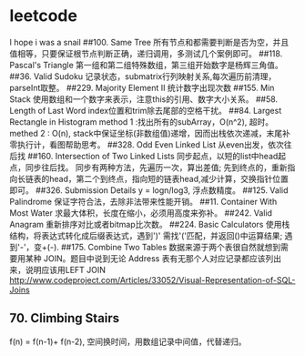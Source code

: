 # leetcode
I hope i was a snail
##100. Same Tree
所有节点和都需要判断是否为空，并且值相等，只要保证根节点判断正确，递归调用，多测试几个案例即可。
##118. Pascal's Triangle
第一组和第二组特殊数组，第三组开始数字是杨辉三角值。
##36. Valid Sudoku
记录状态，submatrix行列映射关系,每次遍历前清理，parseInt取整。
##229. Majority Element II
统计数字出现次数
##155. Min Stack
使用数组和一个数字来表示，注意this的引用、数字大小关系。
##58. Length of Last Word
index位置和trim除去尾部的空格干扰。
##84. Largest Rectangle in Histogram
method 1 :找出所有的subArray，O(n^2), 超时。
methed 2 : O(n), stack中保证坐标(非数组值)递增，因而出栈依次递减，末尾补零执行计，看图帮助思考。
##328. Odd Even Linked List
从even出发，依次往后找
##160. Intersection of Two Linked Lists
同步起点，以短的list中head起点，同步往后找。
同步有两种方法，先遍历一次，算出差值; 先到终点的，重新指向长链表的head，第二个到终点，指向短的链表head,减少计算，交换指针位置即可。
##326. Submission Details
y = logn/log3, 浮点数精度。
##125. Valid Palindrome
保证字符合法，去除非法带来性能开销。
##11. Container With Most Water
求最大体积，长度在缩小，必须用高度来弥补。
##242. Valid Anagram
重新排序对比或者bitmap比次数。
##224. Basic Calculators
使用栈结构，将表达式转化成后缀表达式，遇到')' 需找'('匹配，并返回()中运算结果; 遇到'-'，变+(-).
##175. Combine Two Tables
数据来源于两个表很自然就想到需要用某种 JOIN。题目中说到无论 Address 表有无那个人对应记录都应该列出来，说明应该用LEFT JOIN
http://www.codeproject.com/Articles/33052/Visual-Representation-of-SQL-Joins
## 70. Climbing Stairs
f(n) = f(n-1)+ f(n-2), 空间换时间，用数组记录中间值，代替递归。